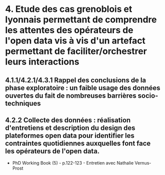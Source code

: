 # 4. Etude des cas grenoblois et lyonnais permettant de comprendre les attentes des opérateurs de l'open data vis à vis d'un artefact permettant de faciliter/orchestrer leurs interactions

## 4.1.1/4.2.1/4.3.1 Rappel des conclusions de la phase exploratoire : un faible usage des données ouvertes du fait de nombreuses barrières socio-techniques

## 4.2.2 Collecte des données : réalisation d'entretiens et description du design des plateformes open data pour identifier les contraintes quotidiennes auxquelles font face les opérateurs de l'open data. 

- PhD Working Book (5) - p.122-123 - Entretien avec Nathalie Vernus-Prost
